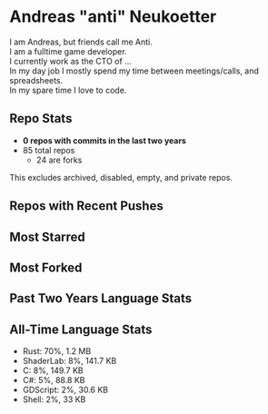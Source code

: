
# Andreas "anti" Neukoetter

I am Andreas, but friends call me Anti.  
I am a fulltime game developer.  
I currently work as the CTO of ...  
In my day job I mostly spend my time between meetings/calls, and spreadsheets.  
In my spare time I love to code.  

## Repo Stats
- **0 repos with commits in the last two years**
- 85 total repos
  - 24 are forks

This excludes archived, disabled, empty, and private repos.

## Repos with Recent Pushes


## Most Starred


## Most Forked


## Past Two Years Language Stats


## All-Time Language Stats
- Rust: 70%, 1.2 MB
- ShaderLab: 8%, 141.7 KB
- C: 8%, 149.7 KB
- C#: 5%, 88.8 KB
- GDScript: 2%, 30.6 KB
- Shell: 2%, 33 KB

